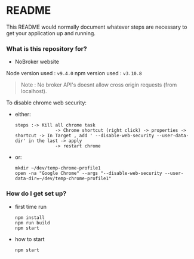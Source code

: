 # README #

This README would normally document whatever steps are necessary to get your application up and running.

### What is this repository for? ###

* NoBroker website

Node version used : `v9.4.0`
npm version used :  `v3.10.8`

> Note : No broker API's doesnt allow cross origin requests (from localhost).

To disable chrome web security:

* either:
	```
	steps :-> Kill all chrome task
			       -> Chrome shortcut (right click) -> properties -> shortcut -> In Target , add ' --disable-web-security --user-data-dir' in the last -> apply
				   -> restart chrome

	```
* or:
	```
	mkdir ~/dev/temp-chrome-profile1
	open -na "Google Chrome" --args "--disable-web-security --user-data-dir=~/dev/temp-chrome-profile1"
	```
			   
### How do I get set up? ###


* first time run

	```
	npm install
	npm run build
	npm start
	```
* how to start

	```
	npm start
	```
